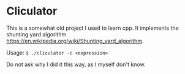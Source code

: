 # Cliculator

This is a somewhat old project I used to learn cpp. It implements the 
shunting yard algorithm https://en.wikipedia.org/wiki/Shunting_yard_algorithm.

Usage: `$ ./cliculator -c <expression>`

Do not ask why I did it this way, as I myself don't know.
